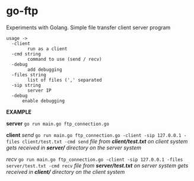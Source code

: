 # go-ftp
Experiments with Golang. Simple file transfer client server program

```
usage ->
  -client
    	run as a client
  -cmd string
    	command to use (send / recv)
  -debug
    	add debugging
  -files string
    	list of files (',' separated
  -sip string
    	server IP
  -debug
      enable debugging
```

**EXAMPLE**

**server**
`go run main.go ftp_connection.go`

**client**
*send*
`go run main.go ftp_connection.go -client -sip 127.0.0.1 -files client/test.txt -cmd send`
*file from **client/test.txt** on client system gets received in **server/** directory on the server system*

*recv*
`go run main.go ftp_connection.go -client -sip 127.0.0.1 -files server/test.txt -cmd recv`
*file from **server/test.txt** on server system gets received in **client/** directory on the client system*

